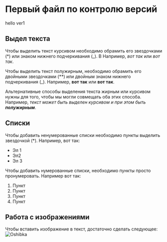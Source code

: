 # Первый файл по контролю версий
hello ver1

## Выдел текста
Чтобы выделить текст курсивом необходимо обрамить его звездочками (*) или знаком нижнего подчеркивания (_). B Например, *вот так* или _вот так_.

Чтобы выделить текст полужирным, необходимо обрамить его двойными звездочками (**) или двойным знаком нижнего подчеркивания (_). Например, **вот так** или __вот так__.

Альтернативные способы выделения текста жирным или курсивом нужны для того, чтобы мы могли совмещать оба этих способа. Например, _текст может быть выделен курсивом и при этом быть **полужирным**_.

## Списки
Чтобы добавить ненумерованные списки необходимо пункты выделить звездочкой (*). Например, вот так: 
* Эл 1
* Эл2
* Эл 3

Чтобы добавить нумерованные списки, необходимо пункты просто пронумеровать. Например вот так:
1. Пункт
2. Пункт
3. Пункт
4. Пункт

## Работа с изображениями
Чтобы вставить изображение в текст, достаточно сделать следующее:
![Oshibka](qwerty.png)
